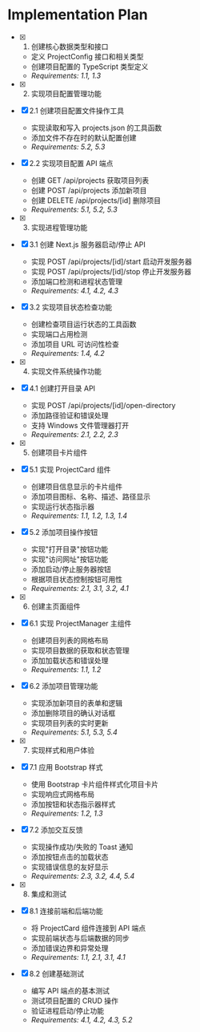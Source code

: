 # Implementation Plan

- [x] 1. 创建核心数据类型和接口

  - 定义 ProjectConfig 接口和相关类型
  - 创建项目配置的 TypeScript 类型定义
  - _Requirements: 1.1, 1.3_

- [x] 2. 实现项目配置管理功能

- [x] 2.1 创建项目配置文件操作工具

  - 实现读取和写入 projects.json 的工具函数
  - 添加文件不存在时的默认配置创建
  - _Requirements: 5.2, 5.3_

- [x] 2.2 实现项目配置 API 端点

  - 创建 GET /api/projects 获取项目列表
  - 创建 POST /api/projects 添加新项目
  - 创建 DELETE /api/projects/[id] 删除项目
  - _Requirements: 5.1, 5.2, 5.3_

- [x] 3. 实现进程管理功能

- [x] 3.1 创建 Next.js 服务器启动/停止 API

  - 实现 POST /api/projects/[id]/start 启动开发服务器
  - 实现 POST /api/projects/[id]/stop 停止开发服务器
  - 添加端口检测和进程状态管理
  - _Requirements: 4.1, 4.2, 4.3_

- [x] 3.2 实现项目状态检查功能

  - 创建检查项目运行状态的工具函数
  - 实现端口占用检测
  - 添加项目 URL 可访问性检查
  - _Requirements: 1.4, 4.2_

- [x] 4. 实现文件系统操作功能

- [x] 4.1 创建打开目录 API

  - 实现 POST /api/projects/[id]/open-directory
  - 添加路径验证和错误处理
  - 支持 Windows 文件管理器打开
  - _Requirements: 2.1, 2.2, 2.3_

- [x] 5. 创建项目卡片组件
- [x] 5.1 实现 ProjectCard 组件

  - 创建项目信息显示的卡片组件
  - 添加项目图标、名称、描述、路径显示
  - 实现运行状态指示器
  - _Requirements: 1.1, 1.2, 1.3, 1.4_

- [x] 5.2 添加项目操作按钮

  - 实现"打开目录"按钮功能
  - 实现"访问网址"按钮功能
  - 添加启动/停止服务器按钮
  - 根据项目状态控制按钮可用性
  - _Requirements: 2.1, 3.1, 3.2, 4.1_

- [x] 6. 创建主页面组件
- [x] 6.1 实现 ProjectManager 主组件

  - 创建项目列表的网格布局
  - 实现项目数据的获取和状态管理
  - 添加加载状态和错误处理
  - _Requirements: 1.1, 1.2_

- [x] 6.2 添加项目管理功能

  - 实现添加新项目的表单和逻辑
  - 添加删除项目的确认对话框
  - 实现项目列表的实时更新
  - _Requirements: 5.1, 5.3, 5.4_

- [x] 7. 实现样式和用户体验
- [x] 7.1 应用 Bootstrap 样式

  - 使用 Bootstrap 卡片组件样式化项目卡片
  - 实现响应式网格布局
  - 添加按钮和状态指示器样式
  - _Requirements: 1.2, 1.3_

- [x] 7.2 添加交互反馈

  - 实现操作成功/失败的 Toast 通知
  - 添加按钮点击的加载状态
  - 实现错误信息的友好显示
  - _Requirements: 2.3, 3.2, 4.4, 5.4_

- [x] 8. 集成和测试
- [x] 8.1 连接前端和后端功能

  - 将 ProjectCard 组件连接到 API 端点
  - 实现前端状态与后端数据的同步
  - 添加错误边界和异常处理
  - _Requirements: 1.1, 2.1, 3.1, 4.1_

- [x] 8.2 创建基础测试
  - 编写 API 端点的基本测试
  - 测试项目配置的 CRUD 操作
  - 验证进程启动/停止功能
  - _Requirements: 4.1, 4.2, 4.3, 5.2_
